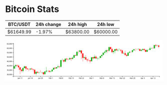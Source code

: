 # Bitcoin Stats

BTC/USDT|24h change|24h high|24h low|
|---|---|---|---|
|$61649.99|-1.97%|$63800.00|$60000.00|

<img src="./chart.svg">
